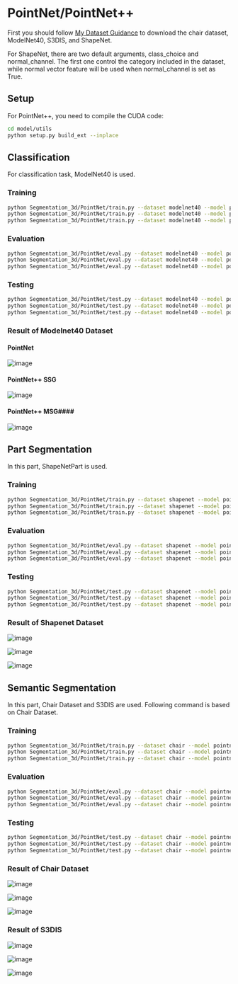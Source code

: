 # PointNet/PointNet++ #
First you should follow [My Dataset Guidance](https://github.com/tungyen/Deep_learning_CV/tree/master/Dataset) to download the chair dataset, ModelNet40, S3DIS, and ShapeNet.

For ShapeNet, there are two default arguments, class_choice and normal_channel. The first one control the category included in the dataset, while normal vector feature will be used when normal_channel is set as True.

## Setup ##
For PointNet++, you need to compile the CUDA code:
```bash
cd model/utils
python setup.py build_ext --inplace
```

## Classification ##

For classification task, ModelNet40 is used.
### Training ###
```bash
python Segmentation_3d/PointNet/train.py --dataset modelnet40 --model pointnet
python Segmentation_3d/PointNet/train.py --dataset modelnet40 --model pointnet_plus_ssg
python Segmentation_3d/PointNet/train.py --dataset modelnet40 --model pointnet_plus_msg
```

### Evaluation ###
```bash
python Segmentation_3d/PointNet/eval.py --dataset modelnet40 --model pointnet
python Segmentation_3d/PointNet/eval.py --dataset modelnet40 --model pointnet_plus_ssg
python Segmentation_3d/PointNet/eval.py --dataset modelnet40 --model pointnet_plus_msg
```

### Testing ###
```bash
python Segmentation_3d/PointNet/test.py --dataset modelnet40 --model pointnet
python Segmentation_3d/PointNet/test.py --dataset modelnet40 --model pointnet_plus_ssg
python Segmentation_3d/PointNet/test.py --dataset modelnet40 --model pointnet_plus_msg
```

### Result of Modelnet40 Dataset ###

#### PointNet ####
![image](https://github.com/tungyen/Deep_learning_CV/blob/master/Segmentation_3d/PointNet/imgs/pointnet_modelnet40_cls.png)

#### PointNet++ SSG ####
![image](https://github.com/tungyen/Deep_learning_CV/blob/master/Segmentation_3d/PointNet/imgs/pointnet_plus_ssg_modelnet40_cls.png)

#### PointNet++ MSG####
![image](https://github.com/tungyen/Deep_learning_CV/blob/master/Segmentation_3d/PointNet/imgs/pointnet_plus_msg_modelnet40_cls.png)

## Part Segmentation ##

In this part, ShapeNetPart is used.
### Training ###
```bash
python Segmentation_3d/PointNet/train.py --dataset shapenet --model pointnet
python Segmentation_3d/PointNet/train.py --dataset shapenet --model pointnet_plus_ssg
python Segmentation_3d/PointNet/train.py --dataset shapenet --model pointnet_plus_msg
```

### Evaluation ###
```bash
python Segmentation_3d/PointNet/eval.py --dataset shapenet --model pointnet
python Segmentation_3d/PointNet/eval.py --dataset shapenet --model pointnet_plus_ssg
python Segmentation_3d/PointNet/eval.py --dataset shapenet --model pointnet_plus_msg
```

### Testing ###
```bash
python Segmentation_3d/PointNet/test.py --dataset shapenet --model pointnet
python Segmentation_3d/PointNet/test.py --dataset shapenet --model pointnet_plus_ssg
python Segmentation_3d/PointNet/test.py --dataset shapenet --model pointnet_plus_msg
```

### Result of Shapenet Dataset ###

![image](https://github.com/tungyen/Deep_learning_CV/blob/master/Segmentation_3d/PointNet/imgs/pointnet_shapenet_partseg.png)

![image](https://github.com/tungyen/Deep_learning_CV/blob/master/Segmentation_3d/PointNet/imgs/pointnet_plus_ssg_shapenet_partseg.png)

![image](https://github.com/tungyen/Deep_learning_CV/blob/master/Segmentation_3d/PointNet/imgs/pointnet_plus_msg_shapenet_partseg.png)

## Semantic Segmentation ##

In this part, Chair Dataset and S3DIS are used. Following command is based on Chair Dataset.
### Training ###
```bash
python Segmentation_3d/PointNet/train.py --dataset chair --model pointnet
python Segmentation_3d/PointNet/train.py --dataset chair --model pointnet_plus_ssg
python Segmentation_3d/PointNet/train.py --dataset chair --model pointnet_plus_msg
```

### Evaluation ###
```bash
python Segmentation_3d/PointNet/eval.py --dataset chair --model pointnet
python Segmentation_3d/PointNet/eval.py --dataset chair --model pointnet_plus_ssg
python Segmentation_3d/PointNet/eval.py --dataset chair --model pointnet_plus_msg
```

### Testing ###
```bash
python Segmentation_3d/PointNet/test.py --dataset chair --model pointnet
python Segmentation_3d/PointNet/test.py --dataset chair --model pointnet_plus_ssg
python Segmentation_3d/PointNet/test.py --dataset chair --model pointnet_plus_msg
```

### Result of Chair Dataset ###

![image](https://github.com/tungyen/Deep_learning_CV/blob/master/Segmentation_3d/PointNet/imgs/pointnet_chair_semseg.png)

![image](https://github.com/tungyen/Deep_learning_CV/blob/master/Segmentation_3d/PointNet/imgs/pointnet_plus_ssg_chair_semseg.png)

![image](https://github.com/tungyen/Deep_learning_CV/blob/master/Segmentation_3d/PointNet/imgs/pointnet_plus_msg_chair_semseg.png)


### Result of S3DIS ###

![image](https://github.com/tungyen/Deep_learning_CV/blob/master/Segmentation_3d/PointNet/imgs/pointnet_s3dis_semseg.png)

![image](https://github.com/tungyen/Deep_learning_CV/blob/master/Segmentation_3d/PointNet/imgs/pointnet_plus_ssg_s3dis_semseg.png)

![image](https://github.com/tungyen/Deep_learning_CV/blob/master/Segmentation_3d/PointNet/imgs/pointnet_plus_msg_s3dis_semseg.png)